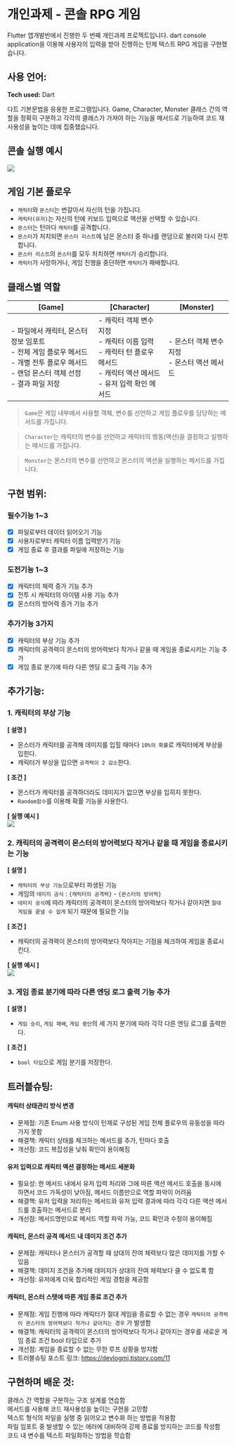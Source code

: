 # 개인과제 - 콘솔 RPG 게임

Flutter 앱개발반에서 진행한 두 번째 개인과제 프로젝트입니다. dart console application을 이용해 사용자의 입력을 받아 진행하는 턴제 텍스트 RPG 게임을 구현했습니다. 

## 사용 언어:

**Tech used:** Dart

다트 기본문법을 응용한 프로그램입니다. Game, Character, Monster 클래스 간의 역할을 정확히 구분하고 각각의 클래스가 가져야 하는 기능을 메서드로 기능하여 코드 재사용성을 높이는 데에 집중했습니다.

## 콘솔 실행 예시
<img src = "https://img1.daumcdn.net/thumb/R1280x0/?scode=mtistory2&fname=https%3A%2F%2Fblog.kakaocdn.net%2Fdn%2FdUWvmR%2FbtsMQn2FTs4%2Ft1ix4GdiKUJGt4POKUYnok%2Fimg.png">

## 게임 기본 플로우
 - `캐릭터`와 `몬스터`는 번갈아서 자신의 턴을 가집니다.
 - `캐릭터(유저)`는 자신의 턴에 키보드 입력으로 액션을 선택할 수 있습니다.
 - `몬스터`는 턴마다 `캐릭터`를 공격합니다.
 - `몬스터`가 처치되면 `몬스터 리스트`에 남은 몬스터 중 하나를 랜덤으로 불러와 다시 전투합니다.
 - `몬스터 리스트`의 `몬스터`를 모두 처치하면 `캐릭터`가 승리합니다.
 - `캐릭터`가 사망하거나, 게임 진행을 중단하면 `캐릭터`가 패배합니다.
  
## 클래스별 역할

| [Game] | [Character] | [Monster] |
| --- | --- | --- |
| - 파일에서 캐릭터, 몬스터 정보 임포트<br>- 전체 게임 플로우 메서드<br>- 개별 전투 플로우 메서드<br>- 랜덤 몬스터 객체 선정<br>- 결과 파일 저장 | - 캐릭터 객체 변수 지정<br>- 캐릭터 이름 입력 <br>- 캐릭터 턴 플로우 메서드<br>- 캐릭터 액션 메서드<br>- 유저 입력 확인 메서드 | - 몬스터 객체 변수 지정<br>- 몬스터 액션 메서드 |

> `Game`은 게임 내부에서 사용할 객체, 변수를 선언하고 게임 플로우를 담당하는 메서드를 가집니다.
> 

> `Character`는 캐릭터의 변수를 선언하고 캐릭터의 행동(액션)을 결정하고 실행하는 메서드를 가집니다.
>

> `Monster`는 몬스터의 변수를 선언하고 몬스터의 액션을 실행하는 메서드를 가집니다.
>


## 구현 범위:

### 필수기능 1~3
- [X] 파일로부터 데이터 읽어오기 기능
- [X] 사용자로부터 캐릭터 이름 입력받기 기능
- [X] 게임 종료 후 결과를 파일에 저장하는 기능

### 도전기능 1~3
- [X] 캐릭터의 체력 증가 기능 추가
- [X] 전투 시 캐릭터의 아이템 사용 기능 추가
- [X] 몬스터의 방어력 증가 기능 추가

### 추가기능 3가지
- [X] 캐릭터의 부상 기능 추가
- [X] 캐릭터의 공격력이 몬스터의 방어력보다 작거나 같을 때 게임을 종료시키는 기능 추가
- [X] 게임 종료 분기에 따라 다른 엔딩 로그 출력 기능 추가 

## 추가기능:

### 1. 캐릭터의 부상 기능
**[ 설명 ]**
- 몬스터가 캐릭터를 공격해 데미지를 입힐 때마다 `10%의 확률`로 캐릭터에게 부상을 입힌다.
- 캐릭터가 부상을 입으면 `공격력이 2 감소`한다.

**[ 조건 ]**
- 몬스터가 캐릭터를 공격하더라도 데미지가 없으면 부상을 입히지 못한다.
- `Random함수`를 이용해 확률 기능을 사용한다.

**[ 실행 예시 ]**
<br/>
<img src = "https://img1.daumcdn.net/thumb/R1280x0/?scode=mtistory2&fname=https%3A%2F%2Fblog.kakaocdn.net%2Fdn%2Fbfd9Nu%2FbtsMQDxIhmi%2F5c1DERKmtJrUPuyU7Ma9FK%2Fimg.png">

### 2. 캐릭터의 공격력이 몬스터의 방어력보다 작거나 같을 때 게임을 종료시키는 기능
**[ 설명 ]**

- `캐릭터의 부상 기능`으로부터 파생된 기능
- 게임의 `데미지 공식` : `{캐릭터의 공격력}` - `{몬스터의 방어력}`
- `데미지 공식`에 따라 캐릭터의 공격력이 몬스터의 방어력보다 작거나 같아지면 `절대 게임을 끝낼 수 없게` 되기 때문에 필요한 기능

**[ 조건 ]**
- 캐릭터의 공격력이 몬스터의 방어력보다 작아지는 기점을 체크하여 게임을 종료시킨다.

**[ 실행 예시 ]**
<br/>
<img src = "https://img1.daumcdn.net/thumb/R1280x0/?scode=mtistory2&fname=https%3A%2F%2Fblog.kakaocdn.net%2Fdn%2F0q6Sm%2FbtsMQSg7rHu%2FbKoOcMkG0gO5mYurSQxWVK%2Fimg.png">

### 3. 게임 종료 분기에 따라 다른 엔딩 로그 출력 기능 추가
**[ 설명 ]**
- `게임 승리`, `게임 패배`, `게임 중단`의 세 가지 분기에 따라 각각 다른 엔딩 로그를 출력한다.

**[ 조건 ]**
- `bool 타입`으로 게임 분기를 저장한다.

## 트러블슈팅:

#### 캐릭터 상태관리 방식 변경
- 문제점: 기존 Enum 사용 방식이 턴제로 구성된 게임 전체 플로우의 유동성을 따라가지 못함
- 해결책: 캐릭터 상태를 체크하는 메서드를 추가, 턴마다 호출
- 개선점: 코드 복잡성을 낮춰 확인이 용이해짐

#### 유저 입력으로 캐릭터 액션 결정하는 메서드 세분화
- 필요성: 한 메서드 내에서 유저 입력 처리와 그에 따른 액션 메서드 호출을 동시에 하면서 코드 가독성이 낮아짐, 메서드 이름만으로 역할 파악이 어려움  
- 해결책: 유저 입력을 처리하는 메서드와 유저 입력 결과에 따라 각각 다른 액션 메서드를 호출하는 메서드로 분리
- 개선점: 메서드명만으로 메서드 역할 파악 가능, 코드 확인과 수정이 용이해짐

#### 캐릭터, 몬스터 공격 메서드 내 데미지 조건 추가
- 문제점: 캐릭터나 몬스터가 공격할 때 상대의 잔여 체력보다 많은 데미지를 가할 수 있음
- 해결책: 데미지 조건을 추가해 데미지가 상대의 잔여 체력보다 클 수 없도록 함
- 개선점: 유저에게 더욱 합리적인 게임 경험을 제공함

#### 캐릭터, 몬스터 스탯에 따른 게임 종료 조건 추가
- 문제점: 게임 진행에 따라 캐릭터가 절대 게임을 종료할 수 없는 경우 `캐릭터의 공격력이 몬스터의 방어력보다 작거나 같아지는 경우` 가 발생함
- 해결책: 캐릭터의 공격력이 몬스터의 방어력보다 작거나 같아지는 경우를 새로운 게임 종료 조건 bool 타입으로 추가
- 개선점: 게임을 종료할 수 없는 무한 루프 상황을 방지함
- 트러블슈팅 포스트 링크: https://devlogmj.tistory.com/11

## 구현하며 배운 것:

클래스 간 역할을 구분하는 구조 설계를 연습함<br/>
메서드를 사용해 코드 재사용성을 높이는 구현을 고민함<br/>
텍스트 형식의 파일을 실행 중 읽어오고 변수화 하는 방법을 적용함<br/>
파일 임포트 중 발생할 수 있는 에러에 대비하여 강제 종료를 방지하는 코드를 작성함<br/>
코드 내 변수를 텍스트 파일화하는 방법을 학습함
